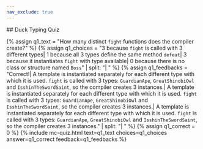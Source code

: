 ```yaml
---
nav_exclude: true
---
```

<link href="https://cdn.jsdelivr.net/npm/bootstrap@5.0.2/dist/css/bootstrap.min.css" rel="stylesheet" integrity="sha384-EVSTQN3/azprG1Anm3QDgpJLIm9Nao0Yz1ztcQTwFspd3yD65VohhpuuCOmLASjC" crossorigin="anonymous">
<script src="https://cdn.jsdelivr.net/npm/bootstrap@5.0.2/dist/js/bootstrap.bundle.min.js" integrity="sha384-MrcW6ZMFYlzcLA8Nl+NtUVF0sA7MsXsP1UyJoMp4YLEuNSfAP+JcXn/tWtIaxVXM" crossorigin="anonymous"></script>
## Duck Typing Quiz

  {% assign q1_text = "How many distinct `fight` functions does the compiler create?" %}
  {% assign q1_choices = "3 because `fight` is called with 3 different types| 1 because all 3 types define the same method `defeat`| 3 because it instantiates `fight` with type available| 0 because there is no class or structure named `Boss`" | split: "| " %}
  {% assign q1_feedbacks = "Correct!| A template is instantiated separately for each different type with which it is used. `fight` is called with 3 types: `GuardianApe`, `GreatShinobiOwl` and `IsshinTheSwordSaint`, so the compiler creates 3 instances.| A template is instantiated separately for each different type with which it is used. `fight` is called with 3 types: `GuardianApe`, `GreatShinobiOwl` and `IsshinTheSwordSaint`, so the compiler creates 3 instances.| A template is instantiated separately for each different type with which it is used. `fight` is called with 3 types: `GuardianApe`, `GreatShinobiOwl` and `IsshinTheSwordSaint`, so the compiler creates 3 instances." | split: "| " %}
  {% assign q1_correct = 0 %}
  {% include mc-quiz.html text=q1_text choices=q1_choices answer=q1_correct feedback=q1_feedbacks %}
